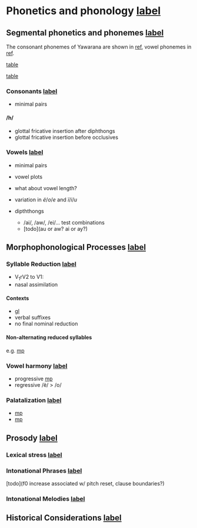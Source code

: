 # Phonetics and phonology [label](phono)

## Segmental phonetics and phonemes [label](sec:segmental)
The consonant phonemes of Yawarana are shown in [ref](tab:consonants), vowel phonemes in [ref](tab:vowels).


[table](consonants)

[table](vowels)

### Consonants [label](sec:consonants)

* minimal pairs


#### /h/

* glottal fricative insertion after diphthongs
* glottal fricative insertion before occlusives


### Vowels [label](sec:vowels)

* minimal pairs
* vowel plots
* what about vowel length?
* variation in _ë_/_o_/_e_ and _ï_/_i_/_u_

* dipththongs
    * /ai/, /aw/, /ei/... test combinations
    * [todo](au or aw? ai or ay?)

## Morphophonological Processes [label](sec:morphophono)

### Syllable Reduction [label](sec:sylred)

* V<sub>1</sub>rV2 to V1:
* nasal assimilation


#### Contexts

* [gl](postp)
* verbal suffixes
* no final nominal reduction


#### Non-alternating reduced syllables

e.g. [mp](wajto-fire)


### Vowel harmony [label](sec:vowelharm)

* progressive [mp](rupert)
* regressive /ë/ > /o/ 

### Palatalization [label](sec:palatalization)

* [mp](sapepfv)
* [mp](sepst)

## Prosody [label](sec:prosody)

### Lexical stress [label](sec:stress)

### Intonational Phrases [label](sec:intphrases)

[todo](f0 increase associated w/ pitch reset, clause boundaries?)

### Intonational Melodies [label](sec:intmelodies)

## Historical Considerations [label](sec:histphono)